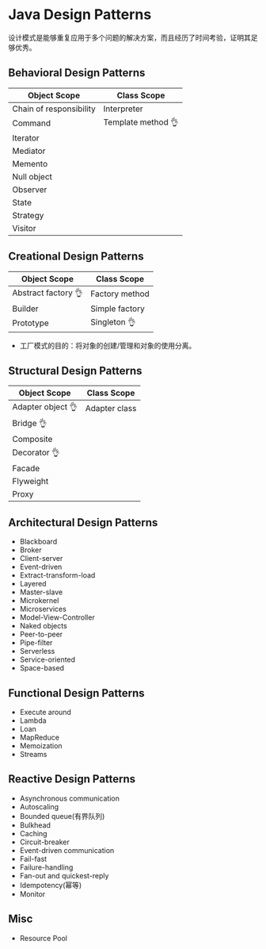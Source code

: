 # Java Design Patterns
设计模式是能够重复应用于多个问题的解决方案，而且经历了时间考验，证明其足够优秀。

## Behavioral Design Patterns

|Object Scope|Class Scope|
|---|---|
|Chain of responsibility|Interpreter |
|Command|Template method 👌|
|Iterator| |
|Mediator| |
|Memento| |
|Null object| |
|Observer| |
|State| |
|Strategy| |
|Visitor| |

## Creational Design Patterns
|Object Scope|Class Scope|
|---|---|
|Abstract factory 👌|Factory method|
|Builder|Simple factory|
|Prototype|Singleton 👌|

- 工厂模式的目的：将对象的创建/管理和对象的使用分离。

## Structural Design Patterns
|Object Scope|Class Scope|
|---|---|
|Adapter object 👌 |Adapter class |
|Bridge 👌| |
|Composite| |
|Decorator 👌| |
|Facade| |
|Flyweight| |
|Proxy| |

## Architectural Design Patterns

- Blackboard
- Broker
- Client-server
- Event-driven
- Extract-transform-load
- Layered
- Master-slave
- Microkernel
- Microservices
- Model-View-Controller
- Naked objects
- Peer-to-peer
- Pipe-filter
- Serverless
- Service-oriented
- Space-based

## Functional Design Patterns
- Execute around
- Lambda 
- Loan
- MapReduce
- Memoization
- Streams 

## Reactive Design Patterns
- Asynchronous communication
- Autoscaling
- Bounded queue(有界队列)
- Bulkhead
- Caching
- Circuit-breaker
- Event-driven communication
- Fail-fast
- Failure-handling
- Fan-out and quickest-reply
- Idempotency(幂等)
- Monitor

## Misc
- Resource Pool

